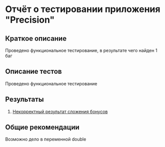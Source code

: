 # Отчёт о тестировании приложения "Precision"

## Краткое описание

Проведено функциональное тестирование, в результате чего найден 1 баг

## Описание тестов

Проведено функциональное тестирование

## Результаты

1. [Некорректный результат сложения бонусов](https://github.com/Arturich-ts/Java-1.22/issues/1)


## Общие рекомендации

Возможно дело в переменной double